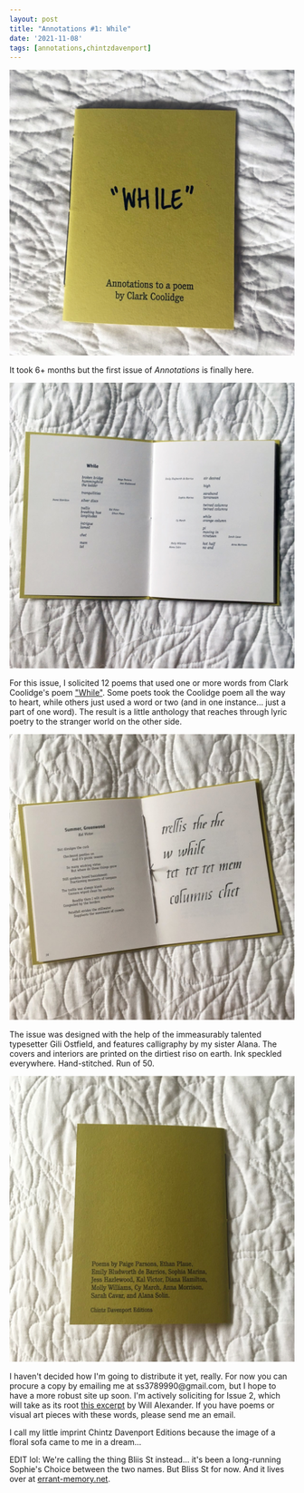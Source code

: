 ```yaml
---
layout: post
title: "Annotations #1: While"
date: '2021-11-08'
tags: [annotations,chintzdavenport]
---
```


![while 1](/assets/signal-2021-10-27-091017_001.jpeg)

<p>It took 6+ months but the first issue of <em>Annotations</em> is finally here.</p>

![while 2](/assets/signal-2021-10-27-091017_002.jpeg)

<p>For this issue, I solicited 12 poems that used one or more words from Clark Coolidge's poem <a href="https://serenasol.in/2021/02/while-by-clark-coolidge">"While"</a>. Some poets took the Coolidge poem all the way to heart, while others just used a word or two (and in one instance... just a part of one word). The result is a little anthology that reaches through lyric poetry to the stranger world on the other side.</p> 

![while 3](/assets/signal-2021-10-27-091017_003.jpeg)

<p>The issue was designed with the help of the immeasurably talented typesetter Gili Ostfield, and features calligraphy by my sister Alana. The covers and interiors are printed on the dirtiest riso on earth. Ink speckled everywhere. Hand-stitched. Run of 50.</p>

![while 4](/assets/signal-2021-10-27-091017_004.jpeg)

<p>I haven't decided how I'm going to distribute it yet, really. For now you can procure a copy by emailing me at ss3789990@gmail.com, but I hope to have a more robust site up soon. I'm actively soliciting for Issue 2, which will take as its root <a href="https://serenasol.in/2021/08/from-will-alexanders-across-the-vapour-gulf">this excerpt</a> by Will Alexander. If you have poems or visual art pieces with these words, please send me an email.</p> 

<p>I call my little imprint Chintz Davenport Editions because the image of a floral sofa came to me in a dream...</p>

<p>EDIT lol: We're calling the thing Bliis St instead... it's been a long-running Sophie's Choice between the two names. But Bliss St for now. And it lives over at <a href="http://errant-memory.net">errant-memory.net</a>.</p>